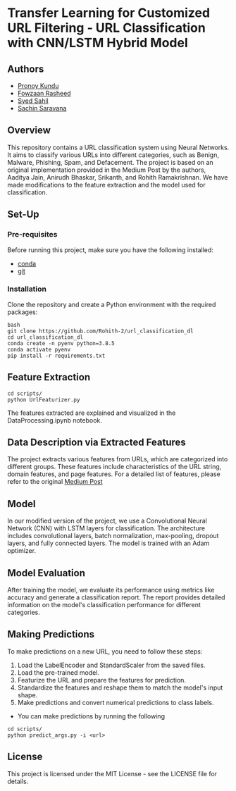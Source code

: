 # Transfer Learning for Customized URL Filtering - URL Classification with CNN/LSTM Hybrid Model 

## Authors 

- [Pronoy Kundu](https://github.com/Pronoy513)
- [Fowzaan Rasheed](https://github.com/gitzaan/)
- [Syed Sahil]()
- [Sachin Saravana]()


## Overview 

This repository contains a URL classification system using Neural Networks. It aims to classify various URLs into different categories, such as Benign, Malware, Phishing, Spam, and Defacement. The project is based on an original implementation provided in the Medium Post by the authors, Aaditya Jain, Anirudh Bhaskar, Srikanth, and Rohith Ramakrishnan. We have made modifications to the feature extraction and the model used for classification.

## Set-Up

### Pre-requisites

Before running this project, make sure you have the following installed:

- [conda](https://repo.anaconda.com/)
- [git](https://git-scm.com/)

### Installation

Clone the repository and create a Python environment with the required packages:
```
bash
git clone https://github.com/Rohith-2/url_classification_dl
cd url_classification_dl
conda create -n pyenv python=3.8.5
conda activate pyenv
pip install -r requirements.txt
```

## Feature Extraction

```
cd scripts/
python UrlFeaturizer.py

```

The features extracted are explained and visualized in the DataProcessing.ipynb notebook.


## Data Description via Extracted Features 

The project extracts various features from URLs, which are categorized into different groups. These features include characteristics of the URL string, domain features, and page features. For a detailed list of features, please refer to the original [Medium Post](https://medium.com/nerd-for-tech/url-feature-engineering-and-classification-66c0512fb34d.)

## Model

In our modified version of the project, we use a Convolutional Neural Network (CNN) with LSTM layers for classification. The architecture includes convolutional layers, batch normalization, max-pooling, dropout layers, and fully connected layers. The model is trained with an Adam optimizer.


## Model Evaluation

After training the model, we evaluate its performance using metrics like accuracy and generate a classification report. The report provides detailed information on the model's classification performance for different categories.


## Making Predictions

To make predictions on a new URL, you need to follow these steps:

1. Load the LabelEncoder and StandardScaler from the saved files.
2. Load the pre-trained model.
3. Featurize the URL and prepare the features for prediction.
4. Standardize the features and reshape them to match the model's input shape.
5. Make predictions and convert numerical predictions to class labels.

- You can make predictions by running the following
 ```
 cd scripts/
python predict_args.py -i <url>
```
## License
This project is licensed under the MIT License - see the LICENSE file for details.
